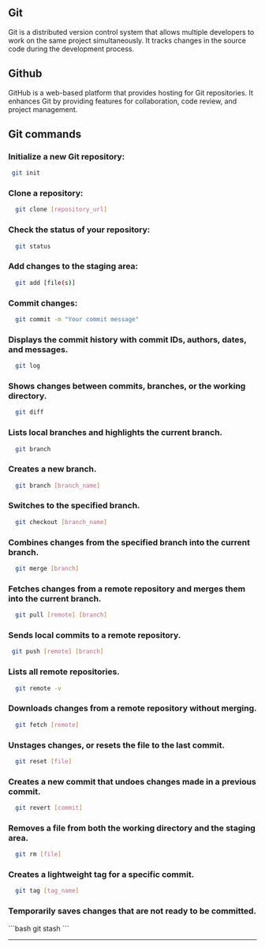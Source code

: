 <h2>Git</h2>
<p>Git is a distributed version control system that allows multiple developers to work on the same project simultaneously. It tracks changes in the source code during the development process.</p>

<h2>Github</h2>
<p>GitHub is a web-based platform that provides hosting for Git repositories. It enhances Git by providing features for collaboration, code review, and project management.</p>

<h2>Git commands</h2>

 <h3>Initialize a new Git repository:</h3>
 
 ```bash
  git init  
```

<h3>Clone a repository:</h3>

```bash
  git clone [repository_url]
```

  <h3>Check the status of your repository:</h3>
  
```bash
  git status
```

  <h3>Add changes to the staging area:</h3>
  
```bash
  git add [file(s)]
```

  <h3>Commit changes:</h3>

```bash
  git commit -m "Your commit message"
```

  <h3>Displays the commit history with commit IDs, authors, dates, and messages.</h3>
  
```bash
  git log
```

  <h3>Shows changes between commits, branches, or the working directory.</h3>
  
```bash
  git diff
```

  <h3>Lists local branches and highlights the current branch.</h3>
  
```bash
  git branch
```

  <h3>Creates a new branch.</h3>
  
```bash
  git branch [branch_name]
```

  <h3>Switches to the specified branch.</h3>
  
```bash
  git checkout [branch_name]
```

  <h3>Combines changes from the specified branch into the current branch.</h3>
  
```bash
  git merge [branch]
```

  <h3>Fetches changes from a remote repository and merges them into the current branch.</h3>
  
```bash
  git pull [remote] [branch]
```

<h3>Sends local commits to a remote repository.</h3>

 ```bash
  git push [remote] [branch]
``` 

<h3>Lists all remote repositories.</h3>

```bash
  git remote -v
```

  <h3> Downloads changes from a remote repository without merging.</h3>
  
```bash
  git fetch [remote]
```

<h3>Unstages changes, or resets the file to the last commit.</h3>

```bash
  git reset [file]
``` 

<h3>Creates a new commit that undoes changes made in a previous commit.</h3>

```bash
  git revert [commit]
```
  
<h3>Removes a file from both the working directory and the staging area.</h3>

```bash
  git rm [file]
```

<h3>Creates a lightweight tag for a specific commit.</h3>

```bash
  git tag [tag_name]
``` 

<h3>Temporarily saves changes that are not ready to be committed.</h3>
```bash
  git stash
```


<hr>
